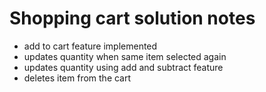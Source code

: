 # Shopping cart solution notes
- add to cart feature implemented
- updates quantity when same item selected again
- updates quantity using add and subtract feature
- deletes item from the cart
